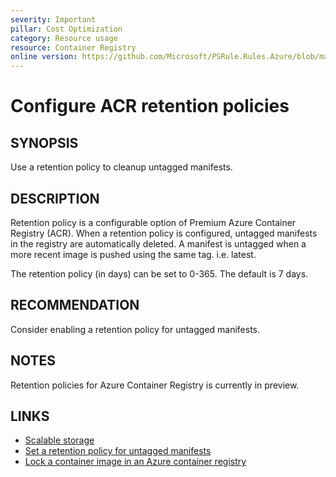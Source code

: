 ```yaml
---
severity: Important
pillar: Cost Optimization
category: Resource usage
resource: Container Registry
online version: https://github.com/Microsoft/PSRule.Rules.Azure/blob/main/docs/en/rules/Azure.ACR.Retention.md
---
```


# Configure ACR retention policies

## SYNOPSIS

Use a retention policy to cleanup untagged manifests.

## DESCRIPTION

Retention policy is a configurable option of Premium Azure Container Registry (ACR).
When a retention policy is configured, untagged manifests in the registry are automatically deleted.
A manifest is untagged when a more recent image is pushed using the same tag. i.e. latest.

The retention policy (in days) can be set to 0-365.
The default is 7 days.

## RECOMMENDATION

Consider enabling a retention policy for untagged manifests.

## NOTES

Retention policies for Azure Container Registry is currently in preview.

## LINKS

- [Scalable storage](https://docs.microsoft.com/azure/container-registry/container-registry-storage#scalable-storage)
- [Set a retention policy for untagged manifests](https://docs.microsoft.com/azure/container-registry/container-registry-retention-policy)
- [Lock a container image in an Azure container registry](https://docs.microsoft.com/azure/container-registry/container-registry-image-lock)
